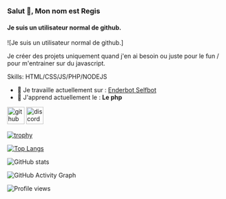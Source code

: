 ### Salut 👋, Mon nom est Regis
#### Je suis un utilisateur normal de github.
![Je suis un utilisateur normal de github.]

Je créer des projets uniquement quand j'en ai besoin ou juste pour le fun / pour m'entrainer sur du javascript.

Skills: HTML/CSS/JS/PHP/NODEJS

- 🔭 Je travaille actuellement sur :  [Enderbot Selfbot](https://github.com/Regis1488/enderbot_explo_selfbot)
- 🌱 J'apprend actuellement le : **Le php** 


[<img src='https://cdn.jsdelivr.net/npm/simple-icons@3.0.1/icons/github.svg' alt='github' height='40'>](https://github.com/Regis1488)  [<img src='https://cdn.jsdelivr.net/npm/simple-icons@3.0.1/icons/discord.svg' alt='discord' height='40'>](https://discord.gg/s5R2fqBk)  

[![trophy](https://github-profile-trophy.vercel.app/?username=Regis1488)](https://github.com/ryo-ma/github-profile-trophy)

[![Top Langs](https://github-readme-stats.vercel.app/api/top-langs/?username=Regis1488)](https://github.com/anuraghazra/github-readme-stats)

![GitHub stats](https://github-readme-stats.vercel.app/api?username=Regis1488&show_icons=true)  

![GitHub Activity Graph](https://activity-graph.herokuapp.com/graph?username=Regis1488)  

![Profile views](https://gpvc.arturio.dev/Regis1488)  
